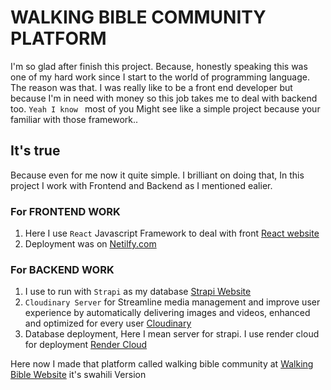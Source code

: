 #                                                          WALKING BIBLE COMMUNITY PLATFORM
I'm so glad after finish this project. Because, honestly speaking this was one of my hard work since I start to the world of programming language. The reason was that. I was really like to be a front end developer but because I'm in need with money so this job takes me to deal with backend too. `Yeah I know ` most of you Might see like a simple project because your familiar with those framework.. 
## It's true 
Because even for me now it quite simple. I brilliant on doing that, In this project I work with Frontend and Backend as I mentioned ealier.
### For FRONTEND WORK
1. Here I use `React` Javascript Framework to deal with front [React website](https://reactjs.org) 
2. Deployment was on [Netilfy.com](https://www.netlify.com)

### For BACKEND WORK
1. I use to run with `Strapi` as my database [Strapi Website](https://strapi.io)
2. `Cloudinary Server` for Streamline media management and improve user experience by automatically delivering images and videos, enhanced and optimized for every user [Cloudinary](https://cloudinary.com)
3. Database deployment, Here I mean server for strapi. I use render cloud for deployment [Render Cloud](https://render.com)

Here now I made that platform called walking bible community at [Walking Bible Website](https://taupe-nasturtium-7ed50a.netlify.app) it's swahili Version
